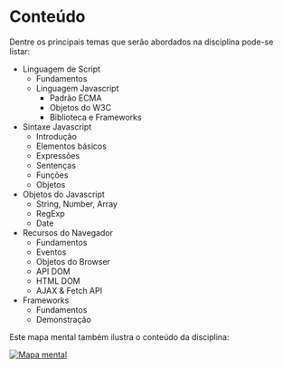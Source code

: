 # Conteúdo

Dentre os principais temas que serão abordados na disciplina pode-se listar:

- Linguagem de Script
  - Fundamentos
  - Linguagem Javascript
    - Padrão ECMA
    - Objetos do W3C
    - Biblioteca e Frameworks
- Sintaxe Javascript
  - Introdução
  - Elementos básicos
  - Expressões
  - Sentenças
  - Funções
  - Objetos
- Objetos do Javascript
  - String, Number, Array
  - RegExp
  - Date
- Recursos do Navegador
  - Fundamentos
  - Eventos
  - Objetos do Browser
  - API DOM
  - HTML DOM
  - AJAX & Fetch API
- Frameworks
  - Fundamentos
  - Demonstração

Este mapa mental também ilustra o conteúdo da disciplina:

[![Mapa mental](/imgs/docs/content.svg)](/imgs/docs/content.svg)
